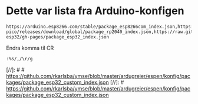 # Dette var lista fra Arduino-konfigen

	https://arduino.esp8266.com/stable/package_esp8266com_index.json,https://github.com/ambiot/amb1_arduino/raw/master/Arduino_package/package_realtek.com_ameba1_index.json,https://github.com/earlephilhower/arduino-pico/releases/download/global/package_rp2040_index.json,https://raw.githubusercontent.com/Lauszus/Sanguino/master/package_lauszus_sanguino_index.json,https://raw.githubusercontent.com/espressif/arduino-esp32/gh-pages/package_esp32_index.json

Endra komma til CR

	:%s/,/\r/g

[//]: # # https://github.com/rkarlsba/ymse/blob/master/ardugreier/espen/konfig/packages/package_esp32_custom_index.json
[//]: # https://github.com/rkarlsba/ymse/blob/master/ardugreier/espen/konfig/packages/package_esp32_custom_index.json
